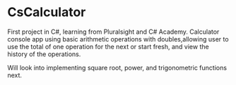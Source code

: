 # CsCalculator

First project in C#, learning from Pluralsight and C# Academy. Calculator console app using basic arithmetic operations with doubles,allowing user to use the total of one operation for the next or start fresh, and view the history of the operations. 

Will look into implementing square root, power, and trigonometric functions next.
